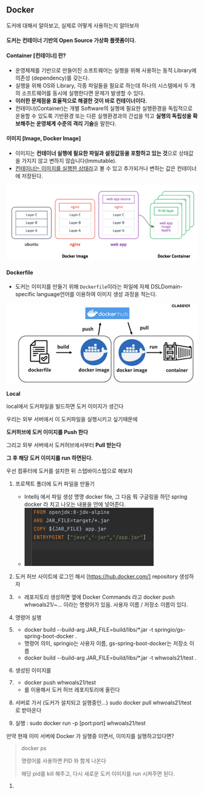 ## Docker

도커에 대해서 알아보고, 실제로 어떻게 사용하는지 알아보자



#### 도커는 컨테이너 기반의 Open Source 가상화 플랫폼이다.

#### Container [컨테이너] 란?

- 운영체제를 기반으로 만들어진 소프트웨어는 실행을 위해 사용하는 동적 Library에 의존성 (dependency)를 갖는다.
- 실행을 위해 OS와 Library, 각종 파일들을 필요로 하는데 하나의 시스템에서 두 개의 소프트웨어를 동시에 실행한다면 문제가 발생할 수 있다.
- **이러한 문제점을 효율적으로 해결한 것이 바로 컨테이너이다.**
- 컨테이너(Container)는 개별 Software의 실행에 필요한 실행환경을 독립적으로 운용할 수 있도록 기반환경 또는 다른 실행환경과의 간섭을 막고 **실행의 독립성을 확보해주는 운영체계 수준의 격리 기술**을 말한다.



#### 이미지 [Image, Docker Image]

- 이미지는 **컨테이너 실행에 필요한 파일과 설정값등을 포함하고 있는 것**으로 상태값을 가지지 않고 변하지 않습니다(Immutable).
- <u>컨테이너는 이미지를 실행한 상태라</u>고 볼 수 있고 추가되거나 변하는 값은 컨테이너에 저장된다.

<img src="./readmeImg/docker/image_layer.png" alt="image_layer" style="zoom:50%;" /> 



#### Dockerfile

- 도커는 이미지를 만들기 위해 `Dockerfile`이라는 파일에 자체 DSLDomain-specific language언어를 이용하여 이미지 생성 과정을 적는다.





<img src="./readmeImg/docker/docker.png" alt="dockerfile" style="zoom:50%;" /> 

**Local**

local에서 도커파일을 빌드하면 도커 이미지가 생긴다

우리는 외부 서버에서 이 도커파일을 실행시키고 싶기때문에

**도커허브에 도커 이미지를 Push 한다**

그리고 외부 서버에서 도커허브에서부터 **Pull 받는다**

**그 후 해당 도커 이미지를 run 하면된다.**



우선 컴퓨터에 도커를 설치한 뒤 스텝바이스텝으로 해보자 



1. 프로젝트 폴더에 도커 파일을 만들기
   - Intellij 에서 파일 생성 명명 docker file, 그 다음 뭐 구글링을 하던 spring docker 라 치고 나오는 내용을 안에 넣어준다. 
   - <img src="./readmeImg/docker/Dokerfile.png" alt="Dokerfile" style="zoom:50%;" /> 

2. 도커 허브 사이트에 로그인 해서 [https://hub.docker.com/] repository 생성하자

3. - 레포지토리 생성하면 옆에 Docker Commands 라고 docker push whwoals21/~… 이라는 명령어가 있음. 사용자 이름 / 저장소 이름이 있다. 

4. 명령어 실행

5. - docker build --build-arg JAR_FILE=build/libs/\*.jar -t springio/gs-spring-boot-docker .
   - 명령어 의미, springio는 사용자 이름, gs-spring-boot-docker는 저장소 이름
   - docker build --build-arg JAR_FILE=build/libs/\*.jar -t whwoals21/test .

6. 생성된 이미지를 

7. - docker push whwoals21/test
   - 를 이용해서 도커 허브 레포지토리에 올린다

8. 서버로 가서 (도커가 설치되고 실행중인…) sudo docker pull whwoals21/test 로 받아온다

9. 실행 : sudo docker run -p [port:port] whwoals21/test



만약 현재 이미 서버에 Docker 가 실행중 이면서, 이미지를 실행하고있다면?

> docker ps
>
> 명령어를 사용하면 PID 와 함게 나온다
>
> 해당 pid를 kill 해주고, 다시 새로운 도커 이미지를 run 시켜주면 된다.







1. 